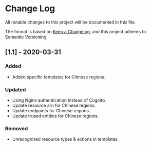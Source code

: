 # Change Log
 All notable changes to this project will be documented in this file.
 
 The format is based on [Keep a Changelog](https://keepachangelog.com/en/1.0.0/),
 and this project adheres to [Semantic Versioning](https://semver.org/spec/v2.0.0.html).

## [1.1] - 2020-03-31
### Added
- Added specific templates for Chinese regions.

### Updated
- Using Nginx authentication instead of Cognito.
- Update resource arn for Chinese regions.
- Update endpoints for Chinese regions.
- Update trused entities for Chinese regions.

### Removed
- Unrecognized resource types & actions in templates.
